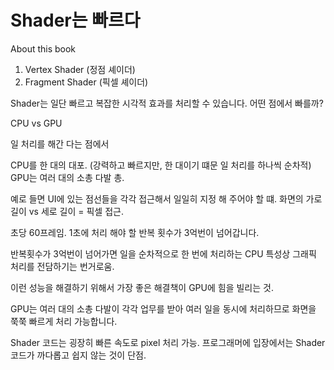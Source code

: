 <h1>Shader는 빠르다</h1>


About this book 

1. Vertex Shader (정점 셰이더)
2. Fragment Shader (픽셀 셰이더)

Shader는 일단 빠르고 복잡한 시각적 효과를 처리할 수 있습니다.
어떤 점에서 빠를까?

CPU vs GPU 

일 처리를 해간 다는 점에서 

CPU를 한 대의 대포. (강력하고 빠르지만, 한 대이기 떄문 일 처리를 하나씩 순차적)
GPU는 여러 대의 소총 다발 총. 


예로 들면 UI에 있는 점선들을 각각 접근해서 일일히 지정 해 주어야 할 떄.
화면의 가로 길이 vs 세로 길이 = 픽셀 접근.

초당 60프레임.
1초에 처리 해야 할 반복 횟수가 3억번이 넘어갑니다.

반복횟수가 3억번이 넘어가면 일을 순차적으로 한 번에 처리하는 CPU 특성상
그래픽 처리를 전담하기는 번거로움.

이런 성능을 해결하기 위해서 가장 좋은 해결책이 GPU에 힘을 빌리는 것.

GPU는 여러 대의 소총 다발이 각각 업무를 받아 여러 일을 동시에 처리하므로
화면을 쭉쭉 빠르게 처리 가능합니다.

Shader 코드는 굉장히 빠른 속도로 pixel 처리 가능.
프로그래머에 입장에서는 Shader 코드가 까다롭고 쉽지 않는 것이 단점.





